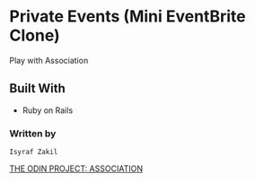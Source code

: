 # Private Events (Mini EventBrite Clone)

Play with Association

## Built With
* Ruby on Rails

### Written by 
```
Isyraf Zakil
```

[THE ODIN PROJECT: ASSOCIATION](https://www.theodinproject.com/courses/ruby-on-rails/lessons/associations)
